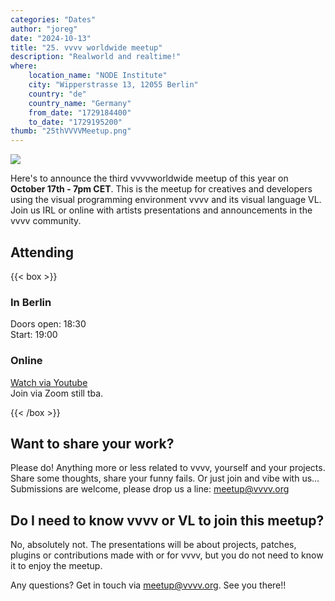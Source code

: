 ```yaml
---
categories: "Dates"
author: "joreg"
date: "2024-10-13"
title: "25. vvvv worldwide meetup"
description: "Realworld and realtime!"
where: 
    location_name: "NODE Institute"
    city: "Wipperstrasse 13, 12055 Berlin"
    country: "de"
    country_name: "Germany"
    from_date: "1729184400"
    to_date: "1729195200"
thumb: "25thVVVVMeetup.png"
---
```


![](25thVVVVMeetup.png) 

Here's to announce the third vvvvworldwide meetup of this year on **October 17th - 7pm CET**. This is the meetup for creatives and developers using the visual programming environment vvvv and its visual language VL. Join us IRL or online with artists presentations and announcements in the vvvv community.

## Attending
{{< box >}}
### In Berlin
Doors open: 18:30  
Start: 19:00

### Online

[Watch via Youtube](https://youtube.com/live/MdvTa58uxB0?)  
Join via Zoom still tba.

{{< /box >}}

##  Want to share your work?
Please do! Anything more or less related to vvvv, yourself and your projects. Share some thoughts, share your funny fails. Or just join and vibe with us… Submissions are welcome, please drop us a line: meetup@vvvv.org

## Do I need to know vvvv or VL to join this meetup?
No, absolutely not. The presentations will be about projects, patches, plugins or contributions made with or for vvvv, but you do not need to know it to enjoy the meetup.

Any questions? Get in touch via meetup@vvvv.org. See you there!!